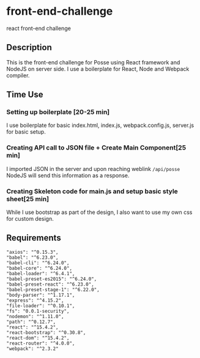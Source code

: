 # front-end-challenge
react front-end challenge

## Description 
  This is the front-end challenge for Posse using React framework and NodeJS on server side.
  I use a boilerplate for React, Node and Webpack compiler.

## Time Use

### Setting up boilerplate [20-25 min]
  I use boilerplate for basic index.html, index.js, webpack.config.js, server.js for basic setup.
  
### Creating API call to JSON file + Create Main Component[25 min]
  I imported JSON in the server and upon reaching weblink `/api/posse` NodeJS will send this
  information as a response.
  
### Creating Skeleton code for main.js and setup basic style sheet[25 min]
  While I use bootstrap as part of the design, I also want to use my own css for custom design.

###

## Requirements
    "axios": "^0.15.3",
    "babel": "^6.23.0",
    "babel-cli": "^6.24.0",
    "babel-core": "^6.24.0",
    "babel-loader": "^6.4.1",
    "babel-preset-es2015": "^6.24.0",
    "babel-preset-react": "^6.23.0",
    "babel-preset-stage-1": "^6.22.0",
    "body-parser": "^1.17.1",
    "express": "^4.15.2",
    "file-loader": "^0.10.1",
    "fs": "0.0.1-security",
    "nodemon": "^1.11.0",
    "path": "^0.12.7",
    "react": "^15.4.2",
    "react-bootstrap": "^0.30.8",
    "react-dom": "^15.4.2",
    "react-router": "^4.0.0",
    "webpack": "^2.3.2"
##

